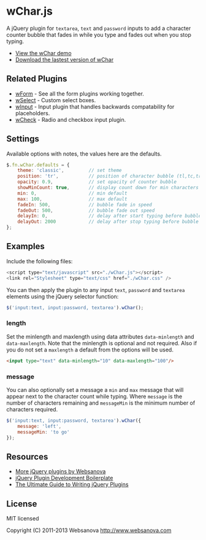 # wChar.js

A jQuery plugin for `textarea`, `text` and `password` inputs to add a character counter bubble that fades in while you type and fades out when you stop typing.

* [View the wChar demo](http://wchar.websanova.com)
* [Download the lastest version of wChar](https://github.com/websanova/wChar/tags)


## Related Plugins

* [wForm](http://wform.websanova.com) - See all the form plugins working together.
* [wSelect](http://wselect.websanova.com) - Custom select boxes.
* [wInput](http://winput.websanova.com) - Input plugin that handles backwards compatability for placeholders.
* [wCheck](http://wcheck.websanova.com) - Radio and checkbox input plugin.


## Settings

Available options with notes, the values here are the defaults.

```js
$.fn.wChar.defaults = {
    theme: 'classic',         // set theme
    position: 'tr',           // position of character bubble (tl,tc,tr,rt,rm,rb,br,bc,bl,lb,lm,lt)
    opacity: 0.9,             // set opacity of counter bubble
    showMinCount: true,       // display count down for min characters
    min: 0,                   // min default
    max: 100,                 // max default
    fadeIn: 500,              // bubble fade in speed
    fadeOut: 500,             // bubble fade out speed
    delayIn: 0,               // delay after start typing before bubble fades in
    delayOut: 2000            // delay after stop typing before bubble fades out
};
```

## Examples

Include the following files:

```js
<script type="text/javascript" src="./wChar.js"></script>
<link rel="Stylesheet" type="text/css" href="./wChar.css" />
```

You can then apply the plugin to any input `text`, `password` and `textarea` elements using the jQuery selector function:

```js
$('input:text, input:password, textarea').wChar();
```

### length

Set the minlength and maxlength using data attributes `data-minlength` and `data-maxlength`.  Note that the minlength is optional and not required.  Also if you do not set a `maxlength` a default from the options will be used.

```html
<input type="text" data-minlength="10" data-maxlength="100"/>
```

### message

You can also optionally set a message a `min` and `max` message that will appear next to the character count while typing.  Where `message` is the number of characters remaining and `messageMin` is the minimum number of characters required.

```js
$('input:text, input:password, textarea').wChar({
    message: 'left',
    messageMin: 'to go'
});
```


## Resources

* [More jQuery plugins by Websanova](http://websanova.com/plugins)
* [jQuery Plugin Development Boilerplate](http://wboiler.websanova.com)
* [The Ultimate Guide to Writing jQuery Plugins](http://www.websanova.com/blog/jquery/the-ultimate-guide-to-writing-jquery-plugins)


## License

MIT licensed

Copyright (C) 2011-2013 Websanova http://www.websanova.com